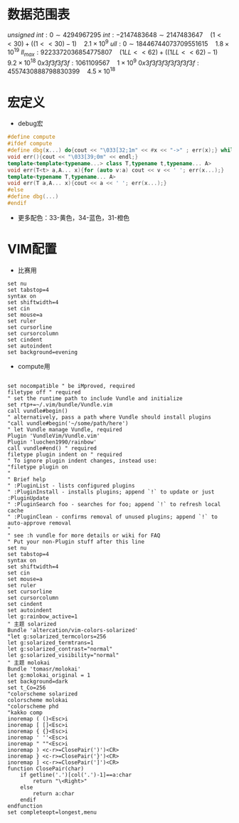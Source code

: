 # 数据范围表
$unsigned\ int:0\sim4294967295$
$int:-2147483648\sim2147483647\quad(1<<30)+((1<<30)-1)\quad2.1\times10^{9}$
$ull:0\sim18446744073709551615\quad1.8\times 10^{19}$
$ll_{max}:9223372036854775807\quad(1LL<<62)+((1LL<<62)-1)\quad 9.2\times10^{18}$
$0x3f3f3f3f:1061109567\quad 1\times10^9$
$0x3f3f3f3f3f3f3f3f:4557430888798830399\quad 4.5\times10^{18}$
# 宏定义
* debug宏
```c++
#define compute
#ifdef compute
#define dbg(x...) do{cout << "\033[32;1m" << #x << "->" ; err(x);} while(0)
void err(){cout << "\033[39;0m" << endl;}
template<template<typename...> class T,typename t,typename... A>
void err(T<t> a,A... x){for (auto v:a) cout << v << ' '; err(x...);}
template<typename T,typename... A>
void err(T a,A... x){cout << a << ' '; err(x...);}
#else
#define dbg(...)
#endif
```
* 更多配色：33-黄色，34-蓝色，31-橙色

# VIM配置
* 比赛用

```vim
set nu
set tabstop=4
syntax on
set shiftwidth=4
set cin
set mouse=a
set ruler
set cursorline
set cursorcolumn
set cindent
set autoindent
set background=evening
```
* compute用

```vim

set nocompatible " be iMproved, required
filetype off " required
" set the runtime path to include Vundle and initialize
set rtp+=~/.vim/bundle/Vundle.vim
call vundle#begin()
" alternatively, pass a path where Vundle should install plugins
"call vundle#begin('~/some/path/here')
" let Vundle manage Vundle, required
Plugin 'VundleVim/Vundle.vim'
Plugin 'luochen1990/rainbow'
call vundle#end() " required
filetype plugin indent on " required
" To ignore plugin indent changes, instead use:
"filetype plugin on
"
" Brief help
" :PluginList - lists configured plugins
" :PluginInstall - installs plugins; append `!` to update or just :PluginUpdate
" :PluginSearch foo - searches for foo; append `!` to refresh local cache
" :PluginClean - confirms removal of unused plugins; append `!` to auto-approve removal
"
" see :h vundle for more details or wiki for FAQ
" Put your non-Plugin stuff after this line
set nu
set tabstop=4
syntax on
set shiftwidth=4
set cin
set mouse=a
set ruler
set cursorline
set cursorcolumn
set cindent
set autoindent
let g:rainbow_active=1
" 主题 solarized
Bundle 'altercation/vim-colors-solarized'
"let g:solarized_termcolors=256
let g:solarized_termtrans=1
let g:solarized_contrast="normal"
let g:solarized_visibility="normal"
" 主题 molokai
Bundle 'tomasr/molokai'
let g:molokai_original = 1
set background=dark
set t_Co=256
"colorscheme solarized
colorscheme molokai
"colorscheme phd
"kakko comp
inoremap ( ()<Esc>i
inoremap [ []<Esc>i
inoremap { {}<Esc>i
inoremap ' ''<Esc>i
inoremap " ""<Esc>i
inoremap ) <c-r>=ClosePair(')')<CR>
inoremap } <c-r>=ClosePair('}')<CR>
inoremap ] <c-r>=ClosePair(']')<CR>
function ClosePair(char)
	if getline('.')[col('.')-1]==a:char
		return "\<Right>"
	else
		return a:char
	endif
endfunction
set completeopt=longest,menu
```